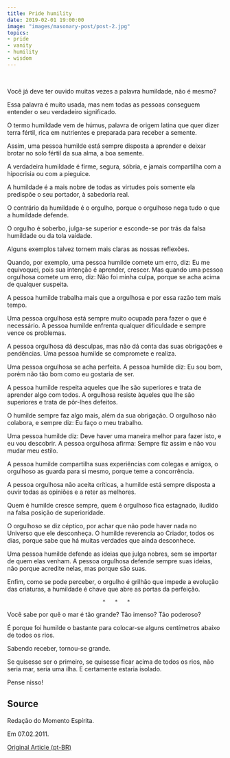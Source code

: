 ```yaml
---
title: Pride humility
date: 2019-02-01 19:00:00
image: "images/masonary-post/post-2.jpg"
topics: 
- pride
- vanity
- humility
- wisdom
---
```

 

Você já deve ter ouvido muitas vezes a palavra humildade, não é mesmo?

Essa palavra é muito usada, mas nem todas as pessoas conseguem entender o seu
verdadeiro significado.

O termo humildade vem de húmus, palavra de origem latina que quer dizer terra
fértil, rica em nutrientes e preparada para receber a semente.

Assim, uma pessoa humilde está sempre disposta a aprender e deixar brotar no
solo fértil da sua alma, a boa semente.

A verdadeira humildade é firme, segura, sóbria, e jamais compartilha com a
hipocrisia ou com a pieguice.

A humildade é a mais nobre de todas as virtudes pois somente ela predispõe o
seu portador, à sabedoria real.

O contrário da humildade é o orgulho, porque o orgulhoso nega tudo o que a
humildade defende.

O orgulho é soberbo, julga-se superior e esconde-se por trás da falsa humildade
ou da tola vaidade.

Alguns exemplos talvez tornem mais claras as nossas reflexões.

Quando, por exemplo, uma pessoa humilde comete um erro, diz: Eu me equivoquei,
pois sua intenção é aprender, crescer. Mas quando uma pessoa orgulhosa comete
um erro, diz: Não foi minha culpa, porque se acha acima de qualquer suspeita.

A pessoa humilde trabalha mais que a orgulhosa e por essa razão tem mais tempo.

Uma pessoa orgulhosa está sempre muito ocupada para fazer o que é necessário. A
pessoa humilde enfrenta qualquer dificuldade e sempre vence os problemas.

A pessoa orgulhosa dá desculpas, mas não dá conta das suas obrigações e
pendências. Uma pessoa humilde se compromete e realiza.

Uma pessoa orgulhosa se acha perfeita. A pessoa humilde diz: Eu sou bom, porém
não tão bom como eu gostaria de ser.

A pessoa humilde respeita aqueles que lhe são superiores e trata de aprender
algo com todos. A orgulhosa resiste àqueles que lhe são superiores e trata
de pôr-lhes defeitos.

O humilde sempre faz algo mais, além da sua obrigação. O orgulhoso não
colabora, e sempre diz: Eu faço o meu trabalho.

Uma pessoa humilde diz: Deve haver uma maneira melhor para fazer isto, e eu vou
descobrir. A pessoa orgulhosa afirma: Sempre fiz assim e não vou mudar meu
estilo.

A pessoa humilde compartilha suas experiências com colegas e amigos, o
orgulhoso as guarda para si mesmo, porque teme a concorrência.

A pessoa orgulhosa não aceita críticas, a humilde está sempre disposta a ouvir
todas as opiniões e a reter as melhores.

Quem é humilde cresce sempre, quem é orgulhoso fica estagnado, iludido na falsa
posição de superioridade.

O orgulhoso se diz céptico, por achar que não pode haver nada no Universo que
ele desconheça. O humilde reverencia ao Criador, todos os dias, porque sabe que
há muitas verdades que ainda desconhece.

Uma pessoa humilde defende as ideias que julga nobres, sem se importar de quem
elas venham. A pessoa orgulhosa defende sempre suas ideias, não porque acredite
nelas, mas porque são suas.

Enfim, como se pode perceber, o orgulho é grilhão que impede a evolução das
criaturas, a humildade é chave que abre as portas da perfeição.

                                   *   *   *

Você sabe por quê o mar é tão grande? Tão imenso? Tão poderoso?

É porque foi humilde o bastante para colocar-se alguns centímetros abaixo de
todos os rios.

Sabendo receber, tornou-se grande.

Se quisesse ser o primeiro, se quisesse ficar acima de todos os rios, não seria
mar, seria uma ilha. E certamente estaria isolado.

Pense nisso!

## Source
Redação do Momento Espírita.

Em 07.02.2011.


[Original Article (pt-BR)](http://momento.com.br/pt/ler_texto.php?id=2898)
